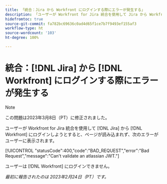```yaml
---
title: 「統合：Jira から Workfront にログインする際にエラーが発生する」
description: 「ユーザーが Workfront for Jira 統合を使用して Jira から Workfront にログインしようとすると、ページが読み込まれず、エラーがユーザーに表示されます。」
hidefromtoc: true
source-git-commit: fa782bc69636c0ad4d65f1ce7b7f9493ef155af3
workflow-type: ht
source-wordcount: '103'
ht-degree: 100%

---
```



# 統合：[!DNL Jira] から [!DNL Workfront] にログインする際にエラーが発生する

>[!NOTE]
>
>この問題は2023年3月8日（PT）に修正されました。

ユーザーが Workfront for Jira 統合を使用して [!DNL Jira] から [!DNL Workfront] にログインしようとすると、ページが読み込まれず、次のエラーがユーザーに表示されます。

[!UICONTROL &quot;statusCode&quot;:400,&quot;code&quot;:&quot;BAD_REQUEST&quot;,&quot;error&quot;:&quot;Bad Request&quot;,&quot;message&quot;:&quot;Can&#39;t validate an atlassian JWT.&quot;]

ユーザーは [!DNL Workfront] にログインできません。

_最初に報告されたのは 2023年2月24日（PT）です。_

